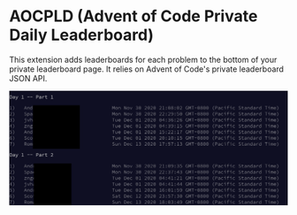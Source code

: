 # AOCPLD (Advent of Code Private Daily Leaderboard)

This extension adds leaderboards for each problem to the bottom of
your private leaderboard page. It relies on Advent of Code's private
leaderboard JSON API.

![Screenshot](/images/screenshot.png)
